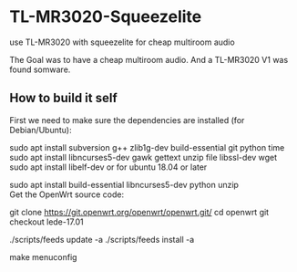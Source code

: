 # TL-MR3020-Squeezelite
use TL-MR3020 with squeezelite for cheap multiroom audio

The Goal was to have a cheap multiroom audio. And a TL-MR3020 V1 was found somware.

## How to build it self
First we need to make sure the dependencies are installed (for Debian/Ubuntu):

sudo apt install subversion g++ zlib1g-dev build-essential git python time
sudo apt install libncurses5-dev gawk gettext unzip file libssl-dev wget
sudo apt install libelf-dev
or for ubuntu 18.04 or later

sudo apt install build-essential libncurses5-dev python unzip   
Get the OpenWrt source code:

git clone https://git.openwrt.org/openwrt/openwrt.git/
cd openwrt
git checkout lede-17.01

./scripts/feeds update -a
./scripts/feeds install -a

make menuconfig
